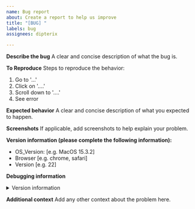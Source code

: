 ```yaml
---
name: Bug report
about: Create a report to help us improve
title: "[BUG] "
labels: bug
assignees: dipterix

---
```


**Describe the bug**
A clear and concise description of what the bug is.

**To Reproduce**
Steps to reproduce the behavior:
1. Go to '...'
2. Click on '....'
3. Scroll down to '....'
4. See error

**Expected behavior**
A clear and concise description of what you expected to happen.

**Screenshots**
If applicable, add screenshots to help explain your problem.

**Version information (please complete the following information):**
 - OS_Version: [e.g. MacOS 15.3.2]
 - Browser [e.g. chrome, safari]
 - Version [e.g. 22]

**Debugging information**

<details>
<summary>Version information</summary>

<!--Please run `ravemanager::debug_info()` in R if you have installed RAVE. A report will be generated and copied to your clipboard. Simply paste the report below-->

My RAVE debugging information:

</details>

**Additional context**
Add any other context about the problem here.
